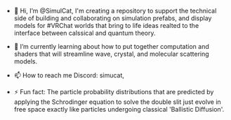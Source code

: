 - 👋 Hi, I’m @SimulCat, I'm creating a repository to support the technical side of building and collaborating on simulation prefabs, and display models for #VRChat worlds that bring to life ideas realted to the interface between calssical and quantum theory. 
- 🌱 I’m currently learning about how to put together computation and shaders that will streamline wave, crystal, and molecular scattering models.

- 📫 How to reach me Discord: simucat, 
- ⚡ Fun fact: The particle probability distributions that are predicted by applying the Schrodinger equation to solve the double slit just evolve in free space exactly like particles undergoing classical 'Ballistic Diffusion'.

<!---
SimulCat/SimulCat is a ✨ special ✨ repository because its `README.md` (this file) appears on your GitHub profile.
You can click the Preview link to take a look at your changes.
--->

